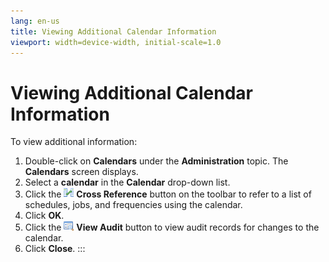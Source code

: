 ```yaml
---
lang: en-us
title: Viewing Additional Calendar Information
viewport: width=device-width, initial-scale=1.0
---
```


#  Viewing Additional Calendar Information

To view additional information:

1.  Double-click on **Calendars** under the **Administration** topic.
    The **Calendars** screen displays.
2.  Select a **calendar** in the **Calendar** drop-down list.
3.  Click the ![Cross Reference     icon](../../../Resources/Images/EM/EMcrossref.png "Cross Reference icon")
    **Cross Reference** button on the toolbar to refer to a list of
    schedules, jobs, and frequencies using the calendar.
4.  Click **OK**.
5.  Click the ![View Audit     icon](../../../Resources/Images/EM/EMviewaudit.png "View Audit icon")
    **View Audit** button to view audit records for changes to the
    calendar.
6.  Click **Close**.
:::

 

